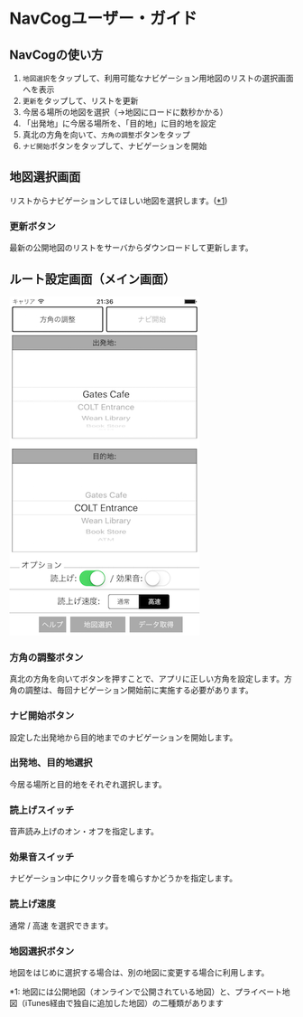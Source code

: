 <!--
The MIT License (MIT)

Copyright (c) 2014, 2015 IBM Corporation
Permission is hereby granted, free of charge, to any person obtaining a copy
of this software and associated documentation files (the "Software"), to deal
in the Software without restriction, including without limitation the rights
to use, copy, modify, merge, publish, distribute, sublicense, and/or sell
copies of the Software, and to permit persons to whom the Software is
furnished to do so, subject to the following conditions:

The above copyright notice and this permission notice shall be included in all
copies or substantial portions of the Software.

THE SOFTWARE IS PROVIDED "AS IS", WITHOUT WARRANTY OF ANY KIND, EXPRESS OR
IMPLIED, INCLUDING BUT NOT LIMITED TO THE WARRANTIES OF MERCHANTABILITY,
FITNESS FOR A PARTICULAR PURPOSE AND NONINFRINGEMENT. IN NO EVENT SHALL THE
AUTHORS OR COPYRIGHT HOLDERS BE LIABLE FOR ANY CLAIM, DAMAGES OR OTHER
LIABILITY, WHETHER IN AN ACTION OF CONTRACT, TORT OR OTHERWISE, ARISING FROM,
OUT OF OR IN CONNECTION WITH THE SOFTWARE OR THE USE OR OTHER DEALINGS IN THE
SOFTWARE.
-->

# NavCogユーザー・ガイド

## NavCogの使い方
1. `地図選択`をタップして、利用可能なナビゲーション用地図のリストの選択画面へを表示
2. `更新`をタップして、リストを更新
3. 今居る場所の地図を選択（→地図にロードに数秒かかる）
4. 「出発地」に今居る場所を、「目的地」に目的地を設定
5. 真北の方角を向いて、`方角の調整`ボタンをタップ
6. `ナビ開始`ボタンをタップして、ナビゲーションを開始


## 地図選択画面
リストからナビゲーションしてほしい地図を選択します。([*1](#footnote1))

### 更新ボタン
最新の公開地図のリストをサーバからダウンロードして更新します。


## ルート設定画面（メイン画面）
![ルート設定画面](images/main_view.png)

### 方角の調整ボタン
真北の方角を向いてボタンを押すことで、アプリに正しい方角を設定します。方角の調整は、毎回ナビゲーション開始前に実施する必要があります。

### ナビ開始ボタン
設定した出発地から目的地までのナビゲーションを開始します。

### 出発地、目的地選択
今居る場所と目的地をそれぞれ選択します。

### 読上げスイッチ
音声読み上げのオン・オフを指定します。

### 効果音スイッチ
ナビゲーション中にクリック音を鳴らすかどうかを指定します。

### 読上げ速度
通常 / 高速 を選択できます。

### 地図選択ボタン
地図をはじめに選択する場合は、別の地図に変更する場合に利用します。

<a name="footnote1">*1</a>: 地図には公開地図（オンラインで公開されている地図）と、プライベート地図（iTunes経由で独自に追加した地図）の二種類があります
